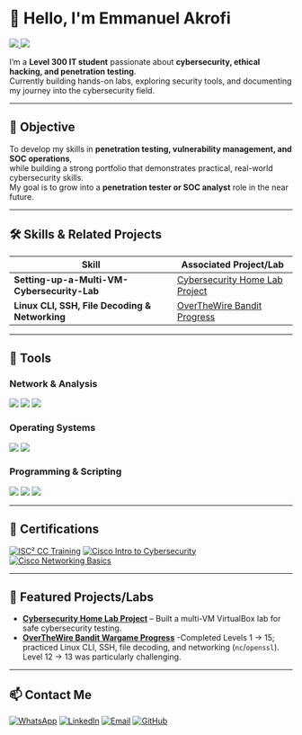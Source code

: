 # 👋 Hello, I'm Emmanuel Akrofi  
<a href="https://linkedin.com/in/emmanuel-akrofi-9753a52ab" target="_blank">
  <img src="https://img.shields.io/badge/-LinkedIn-0072b1?&style=for-the-badge&logo=linkedin&logoColor=white" />
</a>
<a href="https://wa.me/233598364638" target="_blank">
  <img src="https://img.shields.io/badge/-WhatsApp-25D366?&style=for-the-badge&logo=whatsapp&logoColor=white" />
</a>

I’m a **Level 300 IT student** passionate about **cybersecurity, ethical hacking, and penetration testing**.  
Currently building hands-on labs, exploring security tools, and documenting my journey into the cybersecurity field.

---

## 🎯 Objective
To develop my skills in **penetration testing, vulnerability management, and SOC operations**,  
while building a strong portfolio that demonstrates practical, real-world cybersecurity skills.  
My goal is to grow into a **penetration tester or SOC analyst** role in the near future.

---

## 🛠 Skills & Related Projects  
| Skill                                         | Associated Project/Lab |
|-----------------------------------------------|-----------------------|
| **Setting-up-a-Multi-VM-Cybersecurity-Lab**  | [Cybersecurity Home Lab Project](projects/Setting-up-a-Multi-VM-Cybersecurity-Lab/) |
| **Linux CLI, SSH, File Decoding & Networking** | [OverTheWire Bandit Progress](Labs,Challenges&CTF/OverTheWire-Bandit/README.md) |


---

## 🔧 Tools

### **Network & Analysis**
<div>
    <img src="https://img.shields.io/badge/-Nmap-2F5C9F?&style=for-the-badge&logo=nmap&logoColor=white" />
    <img src="https://img.shields.io/badge/-Wireshark-1679A7?&style=for-the-badge&logo=wireshark&logoColor=white" />
    <img src="https://img.shields.io/badge/-Burp_Suite-FF6F00?&style=for-the-badge&logo=burp&logoColor=white" />
</div>

### **Operating Systems**
<div>
    <img src="https://img.shields.io/badge/-Kali_Linux-268BEE?&style=for-the-badge&logo=kalilinux&logoColor=white" />
    <img src="https://img.shields.io/badge/-Windows-0078D6?&style=for-the-badge&logo=windows&logoColor=white" />
</div>

### **Programming & Scripting**
<div>
    <img src="https://img.shields.io/badge/-Python-3776AB?&style=for-the-badge&logo=python&logoColor=white" />
    <img src="https://img.shields.io/badge/-Java-007396?&style=for-the-badge&logo=java&logoColor=white" />
    <img src="https://img.shields.io/badge/-C%2B%2B-00599C?&style=for-the-badge&logo=c%2B%2B&logoColor=white" />

</div>

---

## 📜 Certifications 


[![ISC² CC Training](https://img.shields.io/badge/ISC%C2%B2-CC_Training_Completion-2E8B57?style=for-the-badge&logo=isc2&logoColor=white)](/assets/certificates/Official_CC_Course_Completion_Certificate_.pdf)
[![Cisco Intro to Cybersecurity](https://img.shields.io/badge/Cisco-Intro_to_Cybersecurity-00599C?style=for-the-badge&logo=cisco&logoColor=white)](/assets/certificates/Introduction_to_Cybersecurity_certificate.pdf)
[![Cisco Networking Basics](https://img.shields.io/badge/Cisco-Networking_Basics-FF6F00?style=for-the-badge&logo=cisco&logoColor=white)](/assets/certificates/Networking_Basics_certificate.pdf)

---

## 🚀 Featured Projects/Labs
- **[Cybersecurity Home Lab Project](projects/Setting-up-a-Multi-VM-Cybersecurity-Lab/README.md)** – Built a multi-VM VirtualBox lab for safe cybersecurity testing.  
- **[OverTheWire Bandit Wargame Progress](Labs,Challenges&CTF/OverTheWire-Bandit/README.md)** -Completed Levels 1 → 15; practiced Linux CLI, SSH, file decoding, and networking (`nc`/`openssl`). Level 12 → 13 was particularly challenging.




---

## 📫 Contact Me
[![WhatsApp](https://img.shields.io/badge/WhatsApp-Chat-green?logo=whatsapp)](https://wa.me/233598364638)
[![LinkedIn](https://img.shields.io/badge/LinkedIn-Connect-blue?logo=linkedin)](https://linkedin.com/in/emmanuel-akrofi-9753a52ab)
[![Email](https://img.shields.io/badge/Email-Contact%20Me-red?logo=gmail)](mailto:emmanuelakrofi71@gmail.com)
[![GitHub](https://img.shields.io/badge/GitHub-Follow-black?logo=github)](https://github.com/nasir71github)
